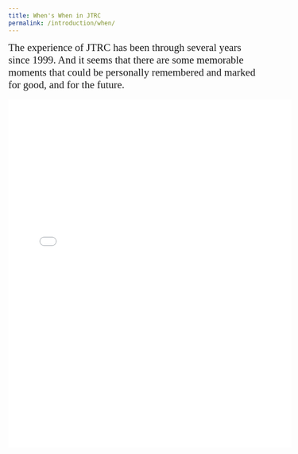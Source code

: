 ```yaml
---
title: When's When in JTRC
permalink: /introduction/when/
---
```


<style>
.intro{
font-family:times;
font-size:21px;
}
</style>

<div class="intro">
The experience of JTRC has been through several years since 1999.
And it seems that there are some memorable moments that could be personally remembered and marked for good, 
and for the future.
</div>
<br>
<embed src="/Jerland/assets/JC702-202308.pdf" width="570" height="700" type="application/pdf">
<!--<img src="/Jerland/assets/img/JC702-202308.png">!-->
<!--<br>!-->
<!--Attachment: <a href="{{ "/introduction/JC702.pdf" | relative_url }}">JC702-202308</a>!-->

